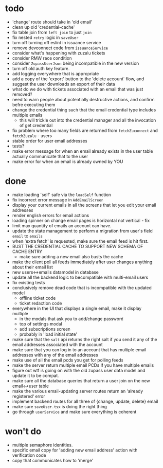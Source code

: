 # todo

- 'change' route should take in 'old email'
- clean up old 'credential-cache'
- fix table join from `left join` to just `join`
- fix nested `retry` logic in `saveUser`
- turn off turning off eslint in issuance service
- remove devconnect code from `issuanceService`
- consider what's happening with zuzalu tickets
- consider RMW race condition
- consider `ZupassUserJson` being incompatible in the new version
- turn off old auth key feature.
- add logging everywhere that is appropriate
- add a copy of the 'export' button to the 'delete account' flow, and suggest the user downloads an export of their data
- what do we do with tickets associated with an email that was just removed?
- need to warn people about potentially destructive actions, and confirm befre executing them
- change the credential thing such that the email credential type includes multiple emails
  - this will trickle out into the credential manager and all the invocation of get credential
- fix problem where too many fields are returned from `fetchZuconnect` and `fetchZuzalu` - users
- stable order for user email addresses
- tests?
- make error message for when an email already exists in the user table actually communicate that to the user
- make error for when an email is already owned by YOU

# done

- make loading 'self' safe via the `loadSelf` function
- fix incorrect error message in `AddEmailScreen`
- display your current emails in all the screens that let you edit your email addresses
- render english errors for email actions
- loading spinner on change email pages is horizontal not vertical - fix
- limit max quantity of emails an account can have.
- update the state management to perform a migration from user's field `email` to `emails`
- when 'extra fetch' is requested, make sure the email feed is hit first.
- BUST THE CREDENTIAL CACHE TO SUPPORT NEW SCHEMA OF CACHE ENTRY
  - make sure adding a new email also busts the cache
- make the client poll all feeds immediately after user changes anything about their email list
- new users<->emails datamodel in database
- update all the backend logic to becompatible with multi-email users
- fix existing tests
- conclusively remove dead code that is incompatible with the updated model
  - offline ticket code
  - ticket redaction code
- everywhere in the UI that displays a single email, make it display multiple
  - in the modals that ask you to add/change password
  - top of settings modal
  - add subscriptions screen
  - probably in 'load initial state'
- make sure that the `salt` api returns the right salt if you send it any of the email addresses associated with the account
- make sure that you can log in to an account that has multiple email addresses with any of the email addresses
- make use of all the email pcds you get for polling feeds
- make the server return multiple email PCDs if you have multiple emails
- figure out wtf is going on with the old zupass user data model and update it to be compat.
- make sure all the database queries that return a user join on the new email<->user table
- make the various email-updating server routes return an 'already registered' error
- implement backend routes for all three of {change, update, delete} email
- make sure `saveUser.tsx` is doing the right thing
- go through `userService` and make sure everything is coherent

# won't do

- multiple semaphore identities.
- specific email copy for 'adding new email address' action with verification code
- copy that communicates how to 'merge'
